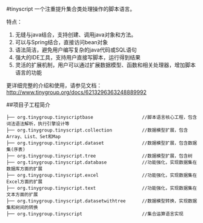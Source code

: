 #tinyscript
一个注重提升集合类处理操作的脚本语言。

特点：
1.  无缝与java结合，支持创建、调用java对象和方法。
2.  可以与Spring结合，直接访问bean对象
3.  语法简洁，避免用户编写复杂的java代码或SQL语句
4.  强大的IDE工具，支持用户直接写脚本，运行得到结果
5.  灵活的扩展机制，用户可以通过扩展数据模型、函数和相关处理器，增加脚本语言的功能

更详细完整的介绍和使用，请参见文档：http://www.tinygroup.org/docs/6213296363248889992


##项目子工程简介

	├── org.tinygroup.tinyscriptbase                  //脚本语言核心工程，包含词法语法解析，执行引擎设计等
	├── org.tinygroup.tinyscript.collection           //数据模型扩展，包含Array、List、Set和Map
	├── org.tinygroup.tinyscript.dataset              //数据模型扩展，包含数据集(序表)
	├── org.tinygroup.tinyscript.tree                 //数据模型扩展，包含树
	├── org.tinygroup.tinyscript.database             //功能强化，实现数据集在数据库方面的扩展
	├── org.tinygroup.tinyscript.excel                //功能强化，实现数据集在Excel方面的扩展
	├── org.tinygroup.tinyscript.text                 //功能强化，实现数据集在文本方面的扩展
	├── org.tinygroup.tinyscript.datasetwithtree      //数据模型转换，实现数据集和树间的转换
	├── org.tinygroup.tinyscript                      //集合运算语言实现